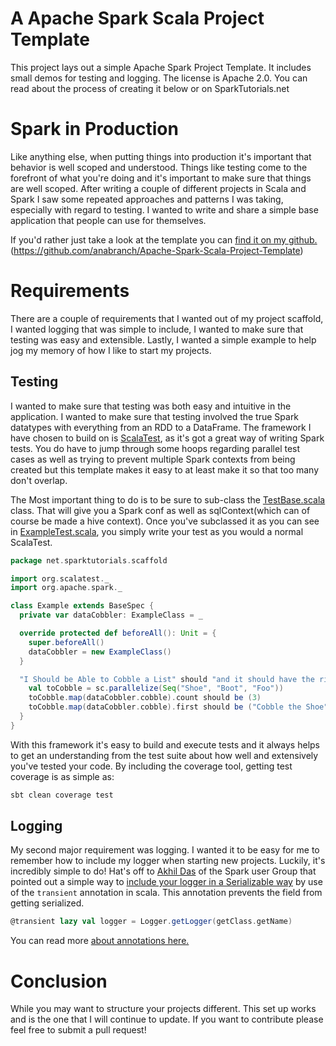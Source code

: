 # A Apache Spark Scala Project Template

This project lays out a simple Apache Spark Project Template. It includes small demos for testing and logging. The license is Apache 2.0. You can read about the process of creating it below or on SparkTutorials.net

# Spark in Production<a id="sec-1" name="sec-1"></a>

Like anything else, when putting things into production it's important that behavior is well scoped and understood. Things like testing come to the forefront of what you're doing and it's important to make sure that things are well scoped. After writing a couple of different projects in Scala and Spark I saw some repeated approaches and patterns I was taking, especially with regard to testing. I wanted to write and share a simple base application that people can use for themselves.

If you'd rather just take a look at the template you can [find it on my github.](https://github.com/anabranch/Apache-Spark-Scala-Project-Template) (<https://github.com/anabranch/Apache-Spark-Scala-Project-Template>)

# Requirements<a id="sec-2" name="sec-2"></a>

There are a couple of requirements that I wanted out of my project scaffold, I wanted logging that was simple to include, I wanted to make sure that testing was easy and extensible. Lastly, I wanted a simple example to help jog my memory of how I like to start my projects.

## Testing<a id="sec-2-1" name="sec-2-1"></a>

I wanted to make sure that testing was both easy and intuitive in the application. I wanted to make sure that testing involved the true Spark datatypes with everything from an RDD to a DataFrame. The framework I have chosen to build on is [ScalaTest](http://scalatest.org/), as it's got a great way of writing Spark tests. You do have to jump through some hoops regarding parallel test cases as well as trying to prevent multiple Spark contexts from being created but this template makes it easy to at least make it so that too many don't overlap.

The Most important thing to do is to be sure to sub-class the [TestBase.scala](https://github.com/anabranch/Spark-Project-Template/blob/master/src/test/scala/TestBase.scala) class. That will give you a Spark conf as well as sqlContext(which can of course be made a hive context). Once you've subclassed it as you can see in [ExampleTest.scala](https://github.com/anabranch/Spark-Project-Template/blob/master/src/test/scala/ExampleTest.scala), you simply write your test as you would a normal ScalaTest.

```scala
package net.sparktutorials.scaffold

import org.scalatest._
import org.apache.spark._

class Example extends BaseSpec {
  private var dataCobbler: ExampleClass = _

  override protected def beforeAll(): Unit = {
    super.beforeAll()
    dataCobbler = new ExampleClass()
  }

  "I Should be Able to Cobble a List" should "and it should have the right output" in {
    val toCobble = sc.parallelize(Seq("Shoe", "Boot", "Foo"))
    toCobble.map(dataCobbler.cobble).count should be (3)
    toCobble.map(dataCobbler.cobble).first should be ("Cobble the Shoe")
  }
}
```

With this framework it's easy to build and execute tests and it always helps to get an understanding from the test suite about how well and extensively you've tested your code. By including the coverage tool, getting test coverage is as simple as:

```sh
sbt clean coverage test
```
## Logging<a id="sec-2-2" name="sec-2-2"></a>

My second major requirement was logging. I wanted it to be easy for me to remember how to include my logger when starting new projects. Luckily, it's incredibly simple to do! Hat's off to [Akhil Das](http://apache-spark-developers-list.1001551.n3.nabble.com/template/NamlServlet.jtp?macro%3Duser_nodes&user%3D291) of the Spark user Group that pointed out a simple way to [include your logger in a Serializable way](https://www.mail-archive.com/user@spark.apache.org/msg29010.html) by use of the `transient` annotation in scala. This annotation prevents the field from getting serialized.

```scala
@transient lazy val logger = Logger.getLogger(getClass.getName)
```

You can read more [about annotations here.](http://www.slideshare.net/knoldus/annotations-14963496)

# Conclusion<a id="sec-3" name="sec-3"></a>

While you may want to structure your projects different. This set up works and is the one that I will continue to update. If you want to contribute please feel free to submit a pull request!
